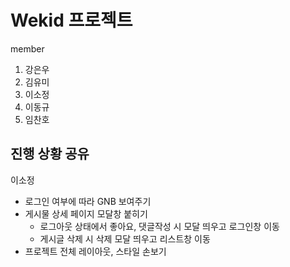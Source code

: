 # Wekid 프로젝트

member

1. 강은우
2. 김유미
3. 이소정
4. 이동규
5. 임찬호

## 진행 상황 공유
이소정
- 로그인 여부에 따라 GNB 보여주기
- 게시물 상세 페이지 모달창 붙히기
  -   로그아웃 상태에서 좋아요, 댓글작성 시 모달 띄우고 로그인창 이동
  -   게시글 삭제 시 삭제 모달 띄우고 리스트창 이동
- 프로젝트 전체 레이아웃, 스타일 손보기
